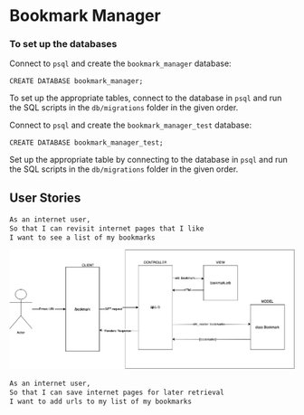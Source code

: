 # Bookmark Manager

### To set up the databases

Connect to `psql` and create the `bookmark_manager` database:

```
CREATE DATABASE bookmark_manager;
```

To set up the appropriate tables, connect to the database in `psql` and run the SQL scripts in the `db/migrations` folder in the given order.

Connect to `psql` and create the `bookmark_manager_test` database:

```
CREATE DATABASE bookmark_manager_test;
```

Set up the appropriate table by connecting to the database in `psql` and run the SQL scripts in the `db/migrations` folder in the given order.

## User Stories ##

```
As an internet user,
So that I can revisit internet pages that I like
I want to see a list of my bookmarks
```

![first story domain model](https://github.com/JR-G/bookmark-manager/blob/master/img/first_story_model.png)

```
As an internet user,
So that I can save internet pages for later retrieval
I want to add urls to my list of my bookmarks
```
